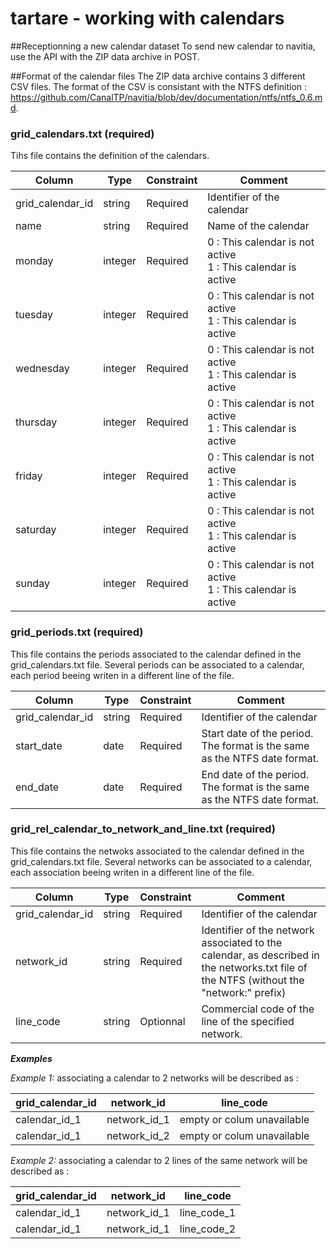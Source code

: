 # tartare - working with calendars

##Receptionning a new calendar dataset
To send new calendar to navitia, use the API with the ZIP data archive in POST.

##Format of the calendar files
The ZIP data archive contains 3 different CSV files. The format of the CSV is consistant with the NTFS definition : https://github.com/CanalTP/navitia/blob/dev/documentation/ntfs/ntfs_0.6.md.


### grid_calendars.txt (required)
Tihs file contains the definition of the calendars.

Column | Type | Constraint | Comment
--- | --- | --- | ---
grid_calendar_id | string | Required | Identifier of the calendar
name | string | Required | Name of the calendar
monday | integer | Required | 0 : This calendar is not active <br> 1 : This calendar is active
tuesday | integer | Required | 0 : This calendar is not active <br> 1 : This calendar is active
wednesday | integer | Required | 0 : This calendar is not active <br> 1 : This calendar is active
thursday | integer | Required | 0 : This calendar is not active <br> 1 : This calendar is active
friday | integer | Required | 0 : This calendar is not active <br> 1 : This calendar is active
saturday | integer | Required | 0 : This calendar is not active <br> 1 : This calendar is active
sunday | integer | Required | 0 : This calendar is not active <br> 1 : This calendar is active

### grid_periods.txt (required)
This file contains the periods associated to the calendar defined in the grid_calendars.txt file.
Several periods can be associated to a calendar, each period beeing writen in a different line of the file.

Column | Type | Constraint | Comment
--- | --- | --- | ---
grid_calendar_id | string | Required | Identifier of the calendar
start_date | date | Required | Start date of the period. The format is the same as the NTFS date format.
end_date | date | Required | End date of the period. The format is the same as the NTFS date format.

### grid_rel_calendar_to_network_and_line.txt (required)
This file contains the netwoks associated to the calendar defined in the grid_calendars.txt file.
Several networks can be associated to a calendar, each association beeing writen in a different line of the file.

Column | Type | Constraint | Comment
--- | --- | --- | ---
grid_calendar_id | string | Required | Identifier of the calendar
network_id | string | Required | Identifier of the network associated to the calendar, as described in the networks.txt file of the NTFS (without the "network:" prefix)
line_code | string | Optionnal | Commercial code of the line of the specified network.

**_Examples_**  

_Example 1:_ associating a calendar to 2 networks will be described as :

grid_calendar_id | network_id | line_code
--- | --- | ---
calendar_id_1 | network_id_1 | empty or colum unavailable
calendar_id_1 | network_id_2 | empty or colum unavailable

_Example 2:_ associating a calendar to 2 lines of the same network will be described as :

grid_calendar_id | network_id | line_code
--- | --- | ---
calendar_id_1 | network_id_1 | line_code_1
calendar_id_1 | network_id_1 | line_code_2
